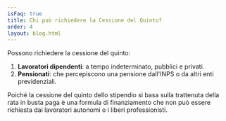 ```yaml
---
isFaq: true
title: Chi può richiedere la Cessione del Quinto?
order: 4
layout: blog.html
---
```


Possono richiedere la cessione del quinto:

1. **Lavoratori dipendenti**: a tempo indeterminato, pubblici e privati.
2. **Pensionati**: che percepiscono una pensione dall'INPS o da altri enti previdenziali.

Poiché la cessione del quinto dello stipendio si basa sulla trattenuta della rata in busta paga è una formula di finanziamento che non può essere richiesta dai lavoratori autonomi o i liberi professionisti.

